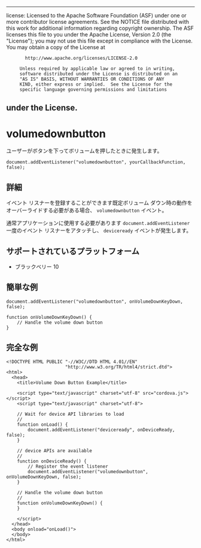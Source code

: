* * *

license: Licensed to the Apache Software Foundation (ASF) under one or more contributor license agreements. See the NOTICE file distributed with this work for additional information regarding copyright ownership. The ASF licenses this file to you under the Apache License, Version 2.0 (the "License"); you may not use this file except in compliance with the License. You may obtain a copy of the License at

           http://www.apache.org/licenses/LICENSE-2.0
    
         Unless required by applicable law or agreed to in writing,
         software distributed under the License is distributed on an
         "AS IS" BASIS, WITHOUT WARRANTIES OR CONDITIONS OF ANY
         KIND, either express or implied.  See the License for the
         specific language governing permissions and limitations
    

## under the License.

# volumedownbutton

ユーザーがボタンを下ってボリュームを押したときに発生します。

    document.addEventListener("volumedownbutton", yourCallbackFunction, false);
    

## 詳細

イベント リスナーを登録することができます既定ボリューム ダウン時の動作をオーバーライドする必要がある場合、 `volumedownbutton` イベント。

通常アプリケーションに使用する必要があります `document.addEventListener` 一度のイベント リスナーをアタッチし、 `deviceready` イベントが発生します。

## サポートされているプラットフォーム

*   ブラックベリー 10

## 簡単な例

    document.addEventListener("volumedownbutton", onVolumeDownKeyDown, false);
    
    function onVolumeDownKeyDown() {
        // Handle the volume down button
    }
    

## 完全な例

    <!DOCTYPE HTML PUBLIC "-//W3C//DTD HTML 4.01//EN"
                          "http://www.w3.org/TR/html4/strict.dtd">
    <html>
      <head>
        <title>Volume Down Button Example</title>
    
        <script type="text/javascript" charset="utf-8" src="cordova.js"></script>
        <script type="text/javascript" charset="utf-8">
    
        // Wait for device API libraries to load
        //
        function onLoad() {
            document.addEventListener("deviceready", onDeviceReady, false);
        }
    
        // device APIs are available
        //
        function onDeviceReady() {
            // Register the event listener
            document.addEventListener("volumedownbutton", onVolumeDownKeyDown, false);
        }
    
        // Handle the volume down button
        //
        function onVolumeDownKeyDown() {
        }
    
        </script>
      </head>
      <body onload="onLoad()">
      </body>
    </html>